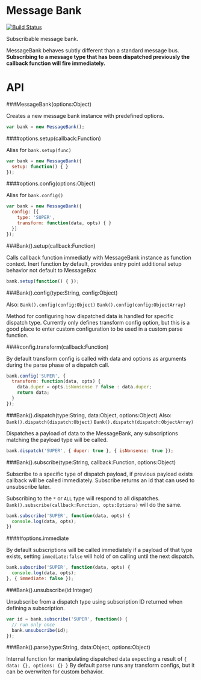 Message Bank
===

[![Build Status](https://travis-ci.org/krambuhl/message-bank.svg)](https://travis-ci.org/krambuhl/message-bank) 

Subscribable message bank.  

MessageBank behaves subtly different than a standard message bus. **Subscribing to a message type that has been dispatched previously the callback function will fire immediately.**

API
===

###MessageBank(options:Object)

Creates a new message bank instance with predefined options.

```js
var bank = new MessageBank();
```

####options.setup(callback:Function)

Alias for `bank.setup(func)`

```js
var bank = new MessageBank({
  setup: function() { }  
});
```

####options.config(options:Object)

Alias for `bank.config()`

```js
var bank = new MessageBank({
  config: [{
    type: 'SUPER',
    transform: function(data, opts) { }
  }]
});
```

###Bank().setup(callback:Function)

Calls callback function immediatly with MessageBank instance as function context.  Inert function by default, provides entry point additional setup behavior not default to MessageBox

```js
bank.setup(function() { });
```

###Bank().config(type:String, config:Object)

Also: `Bank().config(config:Object)` `Bank().config(config:ObjectArray)`

Method for configuring how dispatched data is handled for specific dispatch type.  Currently only defines transform config option, but this is a good place to enter custom configuration to be used in a custom parse function.

####config.transform(callback:Function)

By default transform config is called with data and options as arguments during the parse phase of a dispatch call.

```js
bank.config('SUPER', {
  transform: function(data, opts) {
    data.duper = opts.isNonsense ? false : data.duper;
    return data;
  }
});
```

###Bank().dispatch(type:String, data:Object, options:Object)
Also: `Bank().dispatch(dispatch:Object)` `Bank().dispatch(dispatch:ObjectArray)`

Dispatches a payload of data to the MessageBank, any subscriptions matching the payload type will be called.

```js
bank.dispatch('SUPER', { duper: true }, { isNonsense: true });
```

###Bank().subscribe(type:String, callback:Function, options:Object)

Subscribe to a specific type of dispatch payload, if previous payload exists callback will be called immediately.  Subscribe returns an id that can used to unsubscribe later.

Subscribing to the `*` or `ALL` type will respond to all dispatches.  `Bank().subscribe(callback:Function, opts:Options)` will do the same.

```js
bank.subscribe('SUPER', function(data, opts) {
  console.log(data, opts);
})
```

#####options.immediate 

By default subscriptions will be called immediately if a payload of that type exists, setting `immediate:false` will hold of on calling until the next dispatch.

```js
bank.subscribe('SUPER', function(data, opts) {
  console.log(data, opts);
}, { immediate: false });
```

###Bank().unsubscribe(id:Integer)

Unsubscribe from a dispatch type using subscription ID returned when defining a subscription.

```js
var id = bank.subscribe('SUPER', function() {
  // run only once
  bank.unsubscribe(id);
});
```

###Bank().parse(type:String, data:Object, options:Object)

Internal function for manipulating dispatched data expecting a result of `{ data: {}, options: {} }`  By default parse runs any transform configs, but it can be overwriten for custom behavior.